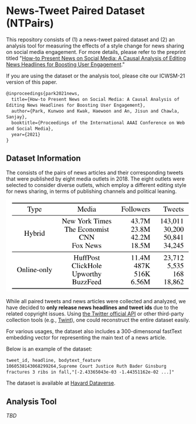 # News-Tweet Paired Dataset (NTPairs)

This repository consists of (1) a news-tweet paired dataset and (2) an analysis tool for measuring the effects of a style change for news sharing on social media engagement. 
For more details, please refer to the preprint titled "[How-to Present News on Social Media: A Causal Analysis of Editing News Headlines for Boosting User Engagement](https://ojs.aaai.org/index.php/ICWSM/article/view/18078)."

If you are using the dataset or the analysis tool, please cite our ICWSM-21 version of this paper.
```
@inproceedings{park2021news,
  title={How-to Present News on Social Media: A Causal Analysis of Editing News Headlines for Boosting User Engagement},
  author={Park, Kunwoo and Kwak, Haewoon and An, Jisun and Chawla, Sanjay},
  booktitle={Proceedings of the International AAAI Conference on Web and Social Media},
  year={2021}
}
```


## Dataset Information

The consists of the pairs of news articles and their corresponding tweets that were published by eight media outlets in 2018. The eight outlets were selected to consider diverse outlets, which employ a different editing style for news sharing, in terms of publishing channels and political leaning.

![Data Statistics](./figure/data_stats.png)

While all paired tweets and news articles were collected and analyzed, we have decided to **only release news headlines and tweet ids** due to the related copyright issues. Using [the Twitter official API](https://developer.twitter.com/en/products/twitter-api) or other third-party collection tools (e.g., [Twint](https://github.com/twintproject/twint)), one could reconstruct the entire dataset easily.

For various usages, the dataset also includes a 300-dimensonal fastText embedding vector for representing the main text of a news article. 

Below is an example of the dataset:
```
tweet_id, headline, bodytext_feature
1060538143068299264,Supreme Court Justice Ruth Bader Ginsburg fractures 3 ribs in fall,"[-2.43365043e-03 -1.44351162e-02 ...]"
```

The dataset is available at [Havard Dataverse](https://doi.org/10.7910/DVN/SUHOKZ).


## Analysis Tool

*TBD*
